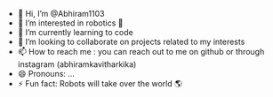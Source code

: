 - 👋 Hi, I’m @Abhiram1103
- 👀 I’m interested in robotics 🤖 
- 🌱 I’m currently learning to code
- 💞️ I’m looking to collaborate on projects related to my interests
- 📫 How to reach me : you can reach out to me on github or through instagram (abhiramkavitharkika)
- 😄 Pronouns: ...
- ⚡ Fun fact: Robots will take over the world 🌎 

<!---
Abhiram1103/Abhiram1103 is a ✨ special ✨ repository because its `README.md` (this file) appears on your GitHub profile.
You can click the Preview link to take a look at your changes.
--->
